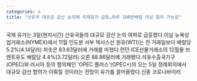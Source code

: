 ```yaml
---
categories: e
title: "산유국 대규모 감산 논의에 국제유가 급등…하루 100만배럴 이상 합의 가능성"
---
```

국제 유가는 3일(현지시간) 산유국들의 대규모 감산 논의 여파로 급등했다.이날 뉴욕상업거래소(NYMEX)에서 11월 인도분 서부 텍사스산 원유(WTI)는 전 거래일보다 배럴당 5.2%(4.14달러) 치솟은 83.63달러에 거래를 마쳤다.런던 ICE선물거래소의 12월물 브렌트유도 배럴당 4.4%(3.72달러) 오른 88.86달러에 거래됐다.석유수출국기구(OPEC)와 러시아 등의 협의체인 &#39;OPEC 플러스&#39;(OPEC+)의 오는 5일 정례회의에서 대규모 감산 합의가 이뤄질 것이라는 전망이 유가를 끌어올렸다.신종 코로나바이러